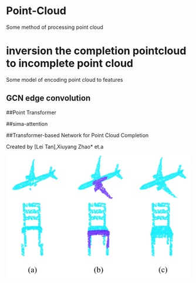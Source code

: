 # Point-Cloud
Some method of processing point cloud

# inversion the completion pointcloud to incomplete point cloud


Some model of encoding point cloud to features

## GCN edge convolution

##Point Transformer 

##sima-attention 

##Transformer-based Network for Point Cloud Completion 

Created by [Lei Tan],Xiuyang Zhao\* et.a

![intro](fig/result.jpg)